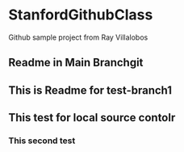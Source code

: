 # StanfordGithubClass
Github sample project from Ray Villalobos

## Readme in Main Branchgit 

## This is Readme for test-branch1

## This test for local source contolr

### This second test